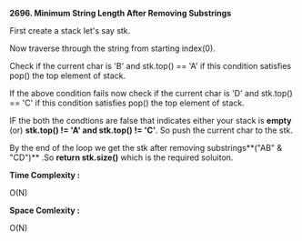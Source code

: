 **2696. Minimum String Length After Removing Substrings**

First create a stack let's say stk.

Now traverse through the string from starting index(0). 

Check if the  current char is 'B' and stk.top() == 'A' if this condition satisfies pop() the top element of stack.

If the above condition fails now check if the  current char is 'D' and stk.top() == 'C' if this condition satisfies pop() the top element of stack.

IF the both the condtions are false that indicates either your stack is **empty** (or) **stk.top() != 'A' and stk.top() != 'C'**. So push the current char to the stk.

By the end of the loop we get the stk after removing substrings**("AB" & "CD")** .So **return stk.size()** which is the required soluiton.

**Time Complexity :**

O(N)

**Space Comlexity :**

O(N)
